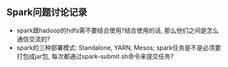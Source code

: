 ## Spark问题讨论记录

- spark跟hadoop的hdfs需不要结合使用?结合使用的话, 那么他们之间是怎么通信交流的?
- spark的三种部署模式: Standalone, YARN, Mesos; spark任务是不是必须要打包成jar包, 每次都通过spark-submit.sh命令来提交任务?